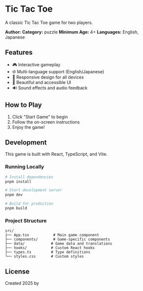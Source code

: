 # Tic Tac Toe

A classic Tic Tac Toe game for two players.

**Author:** 
**Category:** puzzle
**Minimum Age:** 4+
**Languages:** English, Japanese

## Features

- 🎮 Interactive gameplay
- 🌐 Multi-language support (English/Japanese)
- 📱 Responsive design for all devices
- 🎨 Beautiful and accessible UI
- 🔊 Sound effects and audio feedback

## How to Play

1. Click "Start Game" to begin
2. Follow the on-screen instructions
3. Enjoy the game!

## Development

This game is built with React, TypeScript, and Vite.

### Running Locally

```bash
# Install dependencies
pnpm install

# Start development server
pnpm dev

# Build for production
pnpm build
```

### Project Structure

```
src/
├── App.tsx           # Main game component
├── components/       # Game-specific components
├── data/            # Game data and translations
├── hooks/           # Custom React hooks
├── types.ts         # Type definitions
└── styles.css       # Custom styles
```

## License

Created 2025 by 

